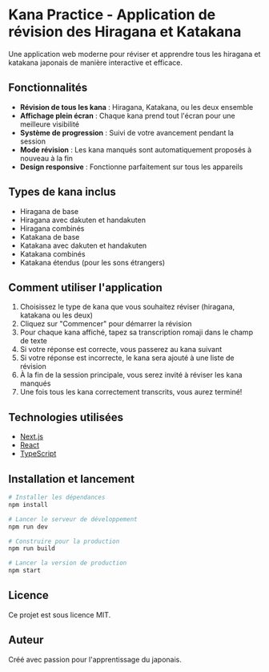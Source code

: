 # Kana Practice - Application de révision des Hiragana et Katakana

Une application web moderne pour réviser et apprendre tous les hiragana et katakana japonais de manière interactive et efficace.

## Fonctionnalités

- **Révision de tous les kana** : Hiragana, Katakana, ou les deux ensemble
- **Affichage plein écran** : Chaque kana prend tout l'écran pour une meilleure visibilité
- **Système de progression** : Suivi de votre avancement pendant la session
- **Mode révision** : Les kana manqués sont automatiquement proposés à nouveau à la fin
- **Design responsive** : Fonctionne parfaitement sur tous les appareils

## Types de kana inclus

- Hiragana de base
- Hiragana avec dakuten et handakuten
- Hiragana combinés
- Katakana de base
- Katakana avec dakuten et handakuten
- Katakana combinés
- Katakana étendus (pour les sons étrangers)

## Comment utiliser l'application

1. Choisissez le type de kana que vous souhaitez réviser (hiragana, katakana ou les deux)
2. Cliquez sur "Commencer" pour démarrer la révision
3. Pour chaque kana affiché, tapez sa transcription romaji dans le champ de texte
4. Si votre réponse est correcte, vous passerez au kana suivant
5. Si votre réponse est incorrecte, le kana sera ajouté à une liste de révision
6. À la fin de la session principale, vous serez invité à réviser les kana manqués
7. Une fois tous les kana correctement transcrits, vous aurez terminé!

## Technologies utilisées

- [Next.js](https://nextjs.org/)
- [React](https://reactjs.org/)
- [TypeScript](https://www.typescriptlang.org/)

## Installation et lancement

```bash
# Installer les dépendances
npm install

# Lancer le serveur de développement
npm run dev

# Construire pour la production
npm run build

# Lancer la version de production
npm start
```

## Licence

Ce projet est sous licence MIT.

## Auteur

Créé avec passion pour l'apprentissage du japonais.
